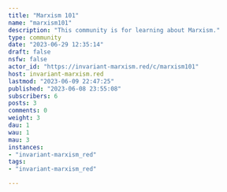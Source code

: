 ```yaml
---
title: "Marxism 101" 
name: "marxism101"
description: "This community is for learning about Marxism."
type: community
date: "2023-06-29 12:35:14"
draft: false
nsfw: false
actor_id: "https://invariant-marxism.red/c/marxism101"
host: invariant-marxism.red
lastmod: "2023-06-09 22:47:25"
published: "2023-06-08 23:55:08"
subscribers: 6
posts: 3
comments: 0
weight: 3
dau: 1
wau: 1
mau: 3
instances:
- "invariant-marxism_red"
tags: 
- "invariant-marxism_red"

---
```

